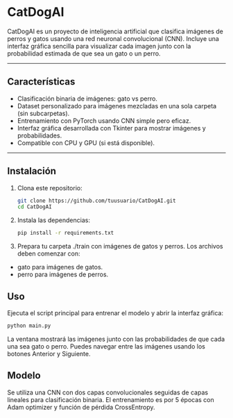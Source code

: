 # CatDogAI

CatDogAI es un proyecto de inteligencia artificial que clasifica imágenes de perros y gatos usando una red neuronal convolucional (CNN). Incluye una interfaz gráfica sencilla para visualizar cada imagen junto con la probabilidad estimada de que sea un gato o un perro.

---

## Características

- Clasificación binaria de imágenes: gato vs perro.
- Dataset personalizado para imágenes mezcladas en una sola carpeta (sin subcarpetas).
- Entrenamiento con PyTorch usando CNN simple pero eficaz.
- Interfaz gráfica desarrollada con Tkinter para mostrar imágenes y probabilidades.
- Compatible con CPU y GPU (si está disponible).

---

## Instalación

1. Clona este repositorio:

   ```bash
   git clone https://github.com/tuusuario/CatDogAI.git
   cd CatDogAI

2. Instala las dependencias:
   
   ```bash
   pip install -r requirements.txt

3. Prepara tu carpeta ./train con imágenes de gatos y perros. Los archivos deben comenzar con:
- gato para imágenes de gatos.
- perro para imágenes de perros.

## Uso
Ejecuta el script principal para entrenar el modelo y abrir la interfaz gráfica:
   ```bash
   python main.py
   ```
La ventana mostrará las imágenes junto con las probabilidades de que cada una sea gato o perro. Puedes navegar entre las imágenes usando los botones Anterior y Siguiente.

## Modelo
Se utiliza una CNN con dos capas convolucionales seguidas de capas lineales para clasificación binaria. El entrenamiento es por 5 épocas con Adam optimizer y función de pérdida CrossEntropy.
